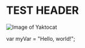 # TEST HEADER

![Image of Yaktocat](https://octodex.github.com/images/yaktocat.png)

var myVar = "Hello, world!";
